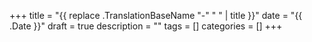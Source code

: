 +++
title = "{{ replace .TranslationBaseName "-" " " | title }}"
date = "{{ .Date }}"
draft = true
description = ""
tags = []
categories = []
+++